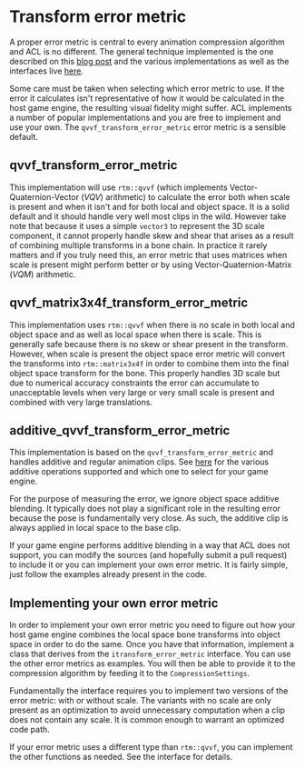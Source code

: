 # Transform error metric

A proper error metric is central to every animation compression algorithm and ACL is no different. The general technique implemented is the one described on this [blog post](http://nfrechette.github.io/2016/11/01/anim_compression_accuracy/) and the various implementations as well as the interfaces live [here](../includes/acl/compression/skeleton_error_metric.h).

Some care must be taken when selecting which error metric to use. If the error it calculates isn't representative of how it would be calculated in the host game engine, the resulting visual fidelity might suffer. ACL implements a number of popular implementations and you are free to implement and use your own. The `qvvf_transform_error_metric` error metric is a sensible default.

## qvvf_transform_error_metric

This implementation will use `rtm::qvvf` (which implements Vector-Quaternion-Vector (*VQV*) arithmetic) to calculate the error both when scale is present and when it isn't and for both local and object space. It is a solid default and it should handle very well most clips in the wild. However take note that because it uses a simple `vector3` to represent the 3D scale component, it cannot properly handle skew and shear that arises as a result of combining multiple transforms in a bone chain. In practice it rarely matters and if you truly need this, an error metric that uses matrices when scale is present might perform better or by using Vector-Quaternion-Matrix (*VQM*) arithmetic.

## qvvf_matrix3x4f_transform_error_metric

This implementation uses `rtm::qvvf` when there is no scale in both local and object space and as well as local space when there is scale. This is generally safe because there is no skew or shear present in the transform. However, when scale is present the object space error metric will convert the transforms into `rtm::matrix3x4f` in order to combine them into the final object space transform for the bone. This properly handles 3D scale but due to numerical accuracy constraints the error can accumulate to unacceptable levels when very large or very small scale is present and combined with very large translations.

## additive_qvvf_transform_error_metric

This implementation is based on the `qvvf_transform_error_metric` and handles additive and regular animation clips. See [here](additive_clips.md) for the various additive operations supported and which one to select for your game engine.

For the purpose of measuring the error, we ignore object space additive blending. It typically does not play a significant role in the resulting error because the pose is fundamentally very close. As such, the additive clip is always applied in local space to the base clip.

If your game engine performs additive blending in a way that ACL does not support, you can modify the sources (and hopefully submit a pull request) to include it or you can implement your own error metric. It is fairly simple, just follow the examples already present in the code.

## Implementing your own error metric

In order to implement your own error metric you need to figure out how your host game engine combines the local space bone transforms into object space in order to do the same. Once you have that information, implement a class that derives from the `itransform_error_metric` interface. You can use the other error metrics as examples. You will then be able to provide it to the compression algorithm by feeding it to the `CompressionSettings`.

Fundamentally the interface requires you to implement two versions of the error metric: with or without scale. The variants with no scale are only present as an optimization to avoid unnecessary computation when a clip does not contain any scale. It is common enough to warrant an optimized code path.

If your error metric uses a different type than `rtm::qvvf`, you can implement the other functions as needed. See the interface for details.

